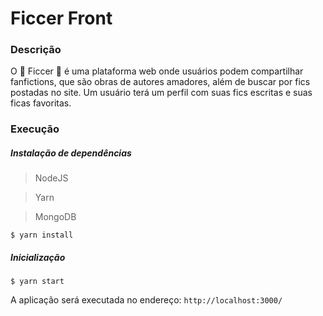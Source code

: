 # Ficcer Front

### Descrição

O :ledger: Ficcer :ledger: é uma plataforma web onde usuários podem compartilhar fanfictions, que são obras de autores amadores, além de buscar por fics postadas no site. Um usuário terá um perfil com suas fics escritas e suas ficas favoritas.


### Execução

##### Instalação de dependências

> NodeJS

> Yarn

> MongoDB

```
$ yarn install
```

##### Inicialização
```
$ yarn start
```
A aplicação será executada no endereço:  `http://localhost:3000/`
